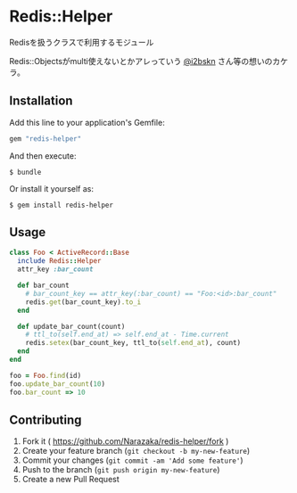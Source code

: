 # Redis::Helper

Redisを扱うクラスで利用するモジュール

Redis::Objectsがmulti使えないとかアレっていう [@i2bskn](https://github.com/i2bskn) さん等の想いのカケラ。

## Installation

Add this line to your application's Gemfile:

```ruby
gem "redis-helper"
```

And then execute:

    $ bundle

Or install it yourself as:

    $ gem install redis-helper

## Usage

```ruby
class Foo < ActiveRecord::Base
  include Redis::Helper
  attr_key :bar_count

  def bar_count
    # bar_count_key == attr_key(:bar_count) == "Foo:<id>:bar_count"
    redis.get(bar_count_key).to_i
  end

  def update_bar_count(count)
    # ttl_to(self.end_at) => self.end_at - Time.current
    redis.setex(bar_count_key, ttl_to(self.end_at), count)
  end
end

foo = Foo.find(id)
foo.update_bar_count(10)
foo.bar_count => 10
```

## Contributing

1. Fork it ( https://github.com/Narazaka/redis-helper/fork )
2. Create your feature branch (`git checkout -b my-new-feature`)
3. Commit your changes (`git commit -am 'Add some feature'`)
4. Push to the branch (`git push origin my-new-feature`)
5. Create a new Pull Request
